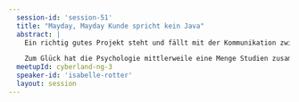 ```yaml
---
  session-id: 'session-51'
  title: "Mayday, Mayday Kunde spricht kein Java"
  abstract: |
    Ein richtig gutes Projekt steht und fällt mit der Kommunikation zwischen allen Beteiligten. Allerdings heißt für Kunden, Stakeholder und Entwickler oft agil oder testen etwas ganz anderes und es scheitert am gemeinsamen Verständnis. Gute Kommunikation heißt entspannt in ein Gespräch rein zu gehen, Konsens zu schaffen und einige Stunden Arbeit zu sparen.

    Zum Glück hat die Psychologie mittlerweile eine Menge Studien zusammengetragen, die uns dabei helfen können, uns verständlich auszudrücken. In diesem Talk erfährst du, wie du vom ersten Treffen an eine angenehme Grundhaltung schaffen kannst. Nach einem Ausflug in die Welt der Körpersprache lernst du die self-perception theory nach Darley Bem kennen, mit der du dein eigenes Mindset neu ausrichten kannst. Wir schauen uns an, was das Gehirn braucht, um sich Informationen besser merken zu können und wie wir die richtigen Worte finden, um unseren Sprach- und Verhaltens Code für Kunden zu decodieren.  
  meetupId: cyberland-ng-3
  speaker-id: 'isabelle-rotter'
  layout: session
---
```

